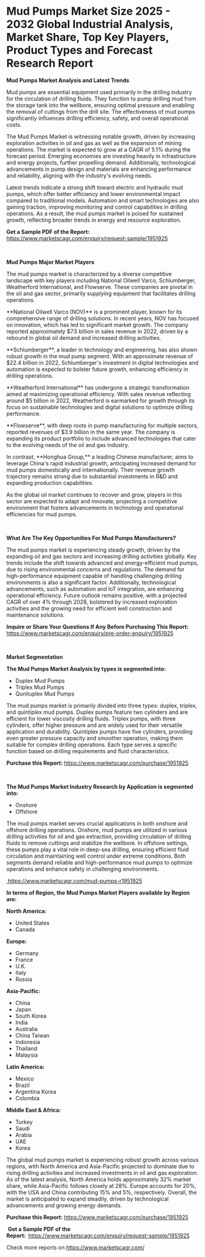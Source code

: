 <p><h1>Mud Pumps Market Size 2025 - 2032 Global Industrial Analysis, Market Share, Top Key Players, Product Types and Forecast Research Report</h1></p><p><strong>Mud Pumps Market Analysis and Latest Trends</strong></p>
<p><p>Mud pumps are essential equipment used primarily in the drilling industry for the circulation of drilling fluids. They function to pump drilling mud from the storage tank into the wellbore, ensuring optimal pressure and enabling the removal of cuttings from the drill site. The effectiveness of mud pumps significantly influences drilling efficiency, safety, and overall operational costs.</p><p>The Mud Pumps Market is witnessing notable growth, driven by increasing exploration activities in oil and gas as well as the expansion of mining operations. The market is expected to grow at a CAGR of 5.1% during the forecast period. Emerging economies are investing heavily in infrastructure and energy projects, further propelling demand. Additionally, technological advancements in pump design and materials are enhancing performance and reliability, aligning with the industry's evolving needs.</p><p>Latest trends indicate a strong shift toward electric and hydraulic mud pumps, which offer better efficiency and lower environmental impact compared to traditional models. Automation and smart technologies are also gaining traction, improving monitoring and control capabilities in drilling operations. As a result, the mud pumps market is poised for sustained growth, reflecting broader trends in energy and resource exploration.</p></p>
<p><strong>Get a Sample PDF of the Report:&nbsp;</strong> <a href="https://www.marketscagr.com/enquiry/request-sample/1951925?utm_campaign=2241&utm_medium=2&utm_source=Github&utm_content=ia&utm_term=20022025&utm_id=mud-pumps">https://www.marketscagr.com/enquiry/request-sample/1951925</a></p>
<p>&nbsp;</p>
<p><strong>Mud Pumps Major Market Players</strong></p>
<p><p>The mud pumps market is characterized by a diverse competitive landscape with key players including National Oilwell Varco, Schlumberger, Weatherford International, and Flowserve. These companies are pivotal in the oil and gas sector, primarily supplying equipment that facilitates drilling operations.</p><p>**National Oilwell Varco (NOV)** is a prominent player, known for its comprehensive range of drilling solutions. In recent years, NOV has focused on innovation, which has led to significant market growth. The company reported approximately $7.5 billion in sales revenue in 2022, driven by a rebound in global oil demand and increased drilling activities.</p><p>**Schlumberger**, a leader in technology and engineering, has also shown robust growth in the mud pump segment. With an approximate revenue of $22.4 billion in 2022, Schlumberger's investment in digital technologies and automation is expected to bolster future growth, enhancing efficiency in drilling operations.</p><p>**Weatherford International** has undergone a strategic transformation aimed at maximizing operational efficiency. With sales revenue reflecting around $5 billion in 2022, Weatherford is earmarked for growth through its focus on sustainable technologies and digital solutions to optimize drilling performance.</p><p>**Flowserve**, with deep roots in pump manufacturing for multiple sectors, reported revenues of $3.9 billion in the same year. The company is expanding its product portfolio to include advanced technologies that cater to the evolving needs of the oil and gas industry.</p><p>In contrast, **Honghua Group,** a leading Chinese manufacturer, aims to leverage China's rapid industrial growth, anticipating increased demand for mud pumps domestically and internationally. Their revenue growth trajectory remains strong due to substantial investments in R&D and expanding production capabilities.</p><p>As the global oil market continues to recover and grow, players in this sector are expected to adapt and innovate, projecting a competitive environment that fosters advancements in technology and operational efficiencies for mud pumps.</p></p>
<p>&nbsp;</p>
<p><strong>What Are The Key Opportunities For Mud Pumps Manufacturers?</strong></p>
<p><p>The mud pumps market is experiencing steady growth, driven by the expanding oil and gas sectors and increasing drilling activities globally. Key trends include the shift towards advanced and energy-efficient mud pumps, due to rising environmental concerns and regulations. The demand for high-performance equipment capable of handling challenging drilling environments is also a significant factor. Additionally, technological advancements, such as automation and IoT integration, are enhancing operational efficiency. Future outlook remains positive, with a projected CAGR of over 4% through 2028, bolstered by increased exploration activities and the growing need for efficient well construction and maintenance solutions.</p></p>
<p><strong>Inquire or Share Your Questions If Any Before Purchasing This Report:</strong> <a href="https://www.marketscagr.com/enquiry/pre-order-enquiry/1951925?utm_campaign=2241&utm_medium=2&utm_source=Github&utm_content=ia&utm_term=20022025&utm_id=mud-pumps">https://www.marketscagr.com/enquiry/pre-order-enquiry/1951925</a></p>
<p>&nbsp;</p>
<p><strong>Market Segmentation</strong></p>
<p><strong>The Mud Pumps Market Analysis by types is segmented into:</strong></p>
<p><ul><li>Duplex Mud Pumps</li><li>Triplex Mud Pumps</li><li>Qunituplex Mud Pumps</li></ul></p>
<p><p>The mud pumps market is primarily divided into three types: duplex, triplex, and quintiplex mud pumps. Duplex pumps feature two cylinders and are efficient for lower viscosity drilling fluids. Triplex pumps, with three cylinders, offer higher pressure and are widely used for their versatile application and durability. Quintiplex pumps have five cylinders, providing even greater pressure capacity and smoother operation, making them suitable for complex drilling operations. Each type serves a specific function based on drilling requirements and fluid characteristics.</p></p>
<p><strong>Purchase this Report:&nbsp;</strong><a href="https://www.marketscagr.com/purchase/1951925?utm_campaign=2241&utm_medium=2&utm_source=Github&utm_content=ia&utm_term=20022025&utm_id=mud-pumps">https://www.marketscagr.com/purchase/1951925</a></p>
<p>&nbsp;</p>
<p><strong>The Mud Pumps Market Industry Research by Application is segmented into:</strong></p>
<p><ul><li>Onshore</li><li>Offshore</li></ul></p>
<p><p>The mud pumps market serves crucial applications in both onshore and offshore drilling operations. Onshore, mud pumps are utilized in various drilling activities for oil and gas extraction, providing circulation of drilling fluids to remove cuttings and stabilize the wellbore. In offshore settings, these pumps play a vital role in deep-sea drilling, ensuring efficient fluid circulation and maintaining well control under extreme conditions. Both segments demand reliable and high-performance mud pumps to optimize operations and enhance safety in challenging environments.</p></p>
<p><a href="https://www.marketscagr.com/mud-pumps-r1951925?utm_campaign=2241&utm_medium=2&utm_source=Github&utm_content=ia&utm_term=20022025&utm_id=mud-pumps">&nbsp;https://www.marketscagr.com/mud-pumps-r1951925</a></p>
<p><strong>In terms of Region, the Mud Pumps Market Players available by Region are:</strong></p>
<p>
    <p> <strong> North America: </strong>
        <ul>
            <li>United States</li>
            <li>Canada</li>
        </ul>
        </p> 
    <p> <strong> Europe: </strong>
        <ul>
            <li>Germany</li>
            <li>France</li>
            <li>U.K.</li>
            <li>Italy</li>
            <li>Russia</li>
        </ul>
        </p> 
    <p> <strong> Asia-Pacific: </strong>
        <ul>
            <li>China</li>
            <li>Japan</li>
            <li>South Korea</li>
            <li>India</li>
            <li>Australia</li>
            <li>China Taiwan</li>
            <li>Indonesia</li>
            <li>Thailand</li>
            <li>Malaysia</li>
        </ul>
        </p> 
    <p> <strong> Latin America: </strong>
        <ul>
            <li>Mexico</li>
            <li>Brazil</li>
            <li>Argentina Korea</li>
            <li>Colombia</li>
        </ul>
        </p> 
    <p> <strong> Middle East & Africa: </strong>
        <ul>
            <li>Turkey</li>
            <li>Saudi</li>
            <li>Arabia</li>
            <li>UAE</li>
            <li>Korea</li>
        </ul>
    </p>
    </p>
<p><p>The global mud pumps market is experiencing robust growth across various regions, with North America and Asia-Pacific projected to dominate due to rising drilling activities and increased investments in oil and gas exploration. As of the latest analysis, North America holds approximately 32% market share, while Asia-Pacific follows closely at 28%. Europe accounts for 20%, with the USA and China contributing 15% and 5%, respectively. Overall, the market is anticipated to expand steadily, driven by technological advancements and growing energy demands.</p></p>
<p><strong>Purchase this Report: </strong><a href="https://www.marketscagr.com/purchase/1951925?utm_campaign=2241&utm_medium=2&utm_source=Github&utm_content=ia&utm_term=20022025&utm_id=mud-pumps">https://www.marketscagr.com/purchase/1951925</a></p>
<p>&nbsp;<strong>Get a Sample PDF of the Report:&nbsp;&nbsp;</strong><a href="https://www.marketscagr.com/enquiry/request-sample/1951925?utm_campaign=2241&utm_medium=2&utm_source=Github&utm_content=ia&utm_term=20022025&utm_id=mud-pumps">https://www.marketscagr.com/enquiry/request-sample/1951925</a></p>
<p><strong></strong></p>
<p>Check more reports on <a href="https://www.marketscagr.com/?utm_campaign=2241&utm_medium=2&utm_source=Github&utm_content=ia&utm_term=20022025&utm_id=mud-pumps">https://www.marketscagr.com/</a></p>